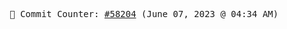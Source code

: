 <p align="center">
    <samp>
        📮 Commit Counter: <a href="https://github.com/Javascript-void0/Javascript-void0/commits/main">#58204</a> (June 07, 2023 @ 04:34 AM)
    </samp>
</p>